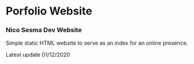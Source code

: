 # Porfolio Website

### Nico Sesma Dev Website

Simple static HTML website to serve as an index for an online presence.

Latest update 01/12/2020

